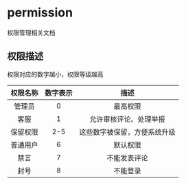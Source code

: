 # permission
权限管理相关文档

## 权限描述
权限对应的数字越小，权限等级越高

| 权限名称  |  数字表示  |       描述       |
|:-----:|:------:|:--------------:|
|  管理员  |   0    |      最高权限      |
|  客服   |   1    |  允许审核评论、处理举报   |
| 保留权限  |  2-5   | 这些数字被保留，方便系统升级 |
| 普通用户  |   6    |      默认权限      |
|  禁言   |   7    |     不能发表评论     |
|  封号   |   8    |      不能登录      |
